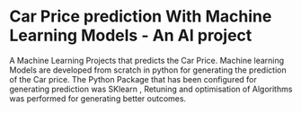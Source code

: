 # Car Price prediction With Machine Learning Models - An AI project
A Machine Learning Projects that predicts the Car Price. Machine learning Models are developed from scratch in python for generating the prediction of the Car price. The Python Package that has been configured for generating prediction was SKlearn , Retuning and optimisation of Algorithms was performed for generating better outcomes.
